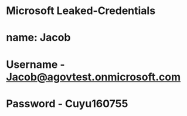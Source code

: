 # Microsoft Leaked-Credentials
# name: Jacob
# Username - Jacob@agovtest.onmicrosoft.com
# Password - Cuyu160755
